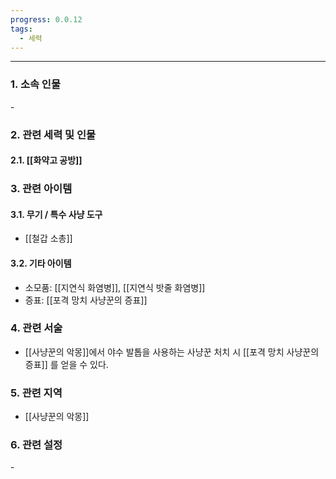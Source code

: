 ```yaml
---
progress: 0.0.12
tags:
  - 세력
---
```

---
### 1. 소속 인물
\-

### 2. 관련 세력 및 인물
#### 2.1. [[화약고 공방]]

### 3. 관련 아이템
#### 3.1. 무기 / 특수 사냥 도구
- [[철갑 소총]]
#### 3.2. 기타 아이템
- 소모품: [[지연식 화염병]], [[지연식 밧줄 화염병]]
- 증표: [[포격 망치 사냥꾼의 증표]]

### 4. 관련 서술
- [[사냥꾼의 악몽]]에서 야수 발톱을 사용하는 사냥꾼 처치 시 [[포격 망치 사냥꾼의 증표]] 를 얻을 수 있다. 
### 5. 관련 지역
- [[사냥꾼의 악몽]]
### 6. 관련 설정
\-